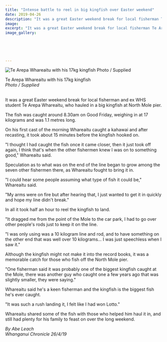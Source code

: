 ```yaml
---
title: "Intense battle to reel in big kingfish over Easter weekend"
date: 2019-04-26
description: "It was a great Easter weekend break for local fisherman Te Arepa Whareaitu, who hauled in a big kingfish at North Mole pier..."
image: 
excerpt: "It was a great Easter weekend break for local fisherman Te Arepa Whareaitu, who hauled in a big kingfish at North Mole pier."
image_gallery:
    
    
    
    
    
---
```


<p><img src="https://www.nzherald.co.nz/resizer/ZyWimFS-6jNageZIJ3ecO1QlrKI=/620x349/smart/filters:quality(70)/arc-anglerfish-syd-prod-nzme.s3.amazonaws.com/public/STQZNQHLWFAGBLB3UMFDHV6AIU.jpg" alt="Te Arepa Whareaitu with his 17kg kingfish Photo / Supplied" /></p>
<p><span>Te Arepa Whareaitu with his 17kg kingfish <br /><em>Photo / Supplied</em></span></p>
<p class="element element-paragraph "><br />It was a great Easter weekend break for local fisherman and ex WHS student Te Arepa Whareaitu, who hauled in a big kingfish at North Mole pier.</p>
<p class="element element-paragraph ">The fish was caught around 8.30am on Good Friday, weighing in at 17 kilograms and was 1.1 metres long.</p>
<p class="element element-paragraph ">On his first cast of the morning Whareaitu caught a kahawai and after recasting, it took about 15 minutes before the kingfish hooked on.</p>
<p class="element element-paragraph ">"I thought I had caught the fish once it came closer, then it just took off again, I think that's when the other fishermen knew I was on to something good," Whareaitu said.</p>
<p class="element element-paragraph ">Speculation as to what was on the end of the line began to grow among the seven other fishermen there, as Whareaitu fought to bring it in.</p>
<p class="element element-paragraph ">"I could hear some people assuming what type of fish it could be," Whareaitu said.</p>
<p class="element element-paragraph ">"My arms were on fire but after hearing that, I just wanted to get it in quickly and hope my line didn't break."</p>
<p class="element element-paragraph ">In all it took half an hour to reel the kingfish to land.</p>
<p class="element element-paragraph ">"It dragged me from the point of the Mole to the car park, I had to go over other people's rods just to keep it on the line.</p>
<p class="element element-paragraph ">"I was only using was a 10 kilogram line and rod, and to have something on the other end that was well over 10 kilograms&hellip; I was just speechless when I saw it."</p>
<p class="element element-paragraph ">Although the kingfish might not make it into the record books, it was a memorable catch for those who fish off the North Mole pier.</p>
<p class="element element-paragraph ">"One fisherman said it was probably one of the biggest kingfish caught at the Mole, there was another guy who caught one a few years ago that was slightly smaller, they were saying."</p>
<p class="element element-paragraph ">Whareaitu said he's a keen fisherman and the kingfish is the biggest fish he's ever caught.</p>
<p class="element element-paragraph ">"It was such a rush landing it, I felt like I had won Lotto."</p>
<p class="element element-paragraph ">Whareaitu shared some of the fish with those who helped him haul it in, and still had plenty for his family to feast on over the long weekend.</p>
<p class="element element-paragraph "><em>By Abe Leach</em><br /><em>Whanganui Chronicle 26/4/19</em></p>

